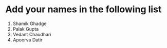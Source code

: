 # Add your names in the following list

1. Shamik Ghadge
2. Palak Gupta 
3. Vedant Chaudhari
4. Apoorva Datir
